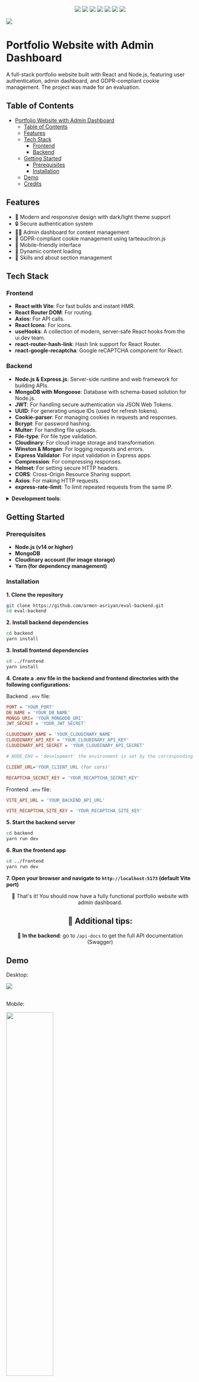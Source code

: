 <p align="center" >
  <img src="https://img.shields.io/badge/MongoDB-4EA94B?style=for-the-badge&logo=mongodb&logoColor=white">
  <img src="https://img.shields.io/badge/Express%20js-000000?style=for-the-badge&logo=express&logoColor=white">
  <img src="https://img.shields.io/badge/React-20232A?style=for-the-badge&logo=react&logoColor=61DAFB">
  <img src="https://img.shields.io/badge/Node%20js-339933?style=for-the-badge&logo=nodedotjs&logoColor=white">
  <img src="https://img.shields.io/badge/Vite-B73BFE?style=for-the-badge&logo=vite&logoColor=FFD62E">
  <img src="https://img.shields.io/badge/Render-46E3B7?style=for-the-badge&logo=render&logoColor=white">
  <img src="https://img.shields.io/badge/Vercel-000000?style=for-the-badge&logo=vercel&logoColor=white">
</p>

 <img src="https://img.shields.io/github/last-commit/armen-asriyan/eval-backend">

# Portfolio Website with Admin Dashboard

A full-stack portfolio website built with React and Node.js, featuring user authentication, admin dashboard, and GDPR-compliant cookie management. The project was made for an evaluation.

## Table of Contents

- [Portfolio Website with Admin Dashboard](#portfolio-website-with-admin-dashboard)
  - [Table of Contents](#table-of-contents)
  - [Features](#features)
  - [Tech Stack](#tech-stack)
    - [Frontend](#frontend)
    - [Backend](#backend)
  - [Getting Started](#getting-started)
    - [Prerequisites](#prerequisites)
    - [Installation](#installation)
  - [Demo](#demo)
  - [Credits](#credits)

## Features

- 🎨 Modern and responsive design with dark/light theme support
- 🔒 Secure authentication system
- 👩‍💼 Admin dashboard for content management
- 🍪 GDPR-compliant cookie management using tarteaucitron.js
- 📱 Mobile-friendly interface
- 🔄 Dynamic content loading
- 📝 Skills and about section management

## Tech Stack

### Frontend

- **React with Vite**: For fast builds and instant HMR.
- **React Router DOM**: For routing.
- **Axios**: For API calls.
- **React Icons**: For icons.
- **useHooks**: A collection of modern, server-safe React hooks from the ui.dev team.
- **react-router-hash-link**: Hash link support for React Router.
- **react-google-recaptcha**: Google reCAPTCHA component for React.

### Backend

- **Node.js & Express.js**: Server-side runtime and web framework for building APIs.
- **MongoDB with Mongoose**: Database with schema-based solution for Node.js.
- **JWT**: For handling secure authentication via JSON Web Tokens.
- **UUID**: For generating unique IDs (used for refresh tokens).
- **Cookie-parser**: For managing cookies in requests and responses.
- **Bcrypt**: For password hashing.
- **Multer**: For handling file uploads.
- **File-type**: For file type validation.
- **Cloudinary**: For cloud image storage and transformation.
- **Winston & Morgan**: For logging requests and errors.
- **Express Validator**: For input validation in Express apps.
- **Compression**: For compressing responses.
- **Helmet**: For setting secure HTTP headers.
- **CORS**: Cross-Origin Resource Sharing support.
- **Axios**: For making HTTP requests.
- **express-rate-limit**: To limit repeated requests from the same IP.

<details>
<summary><b>Development tools</b>:</summary>

- **Dotenv**: For managing environment variables.
- **Nodemon**: For automatic server restart during development.
- **Cross-env**: For setting environment variables across different OS
- **Postman**: For testing API calls during development, also for API documentation.
- **Swagger**: For API documentation.
- **Yaml**: To read YAML files.
- **Yarn**: For dependency management.
- **Prettier**: For code formatting.
- **ESLint**: For JavaScript linting.
- **Jest**: For unit testing.
- **Supertest**: For making HTTP requests in tests.
- **MongoDB-Memory-Server**: For running MongoDB in-memory for testing.
</details>

## Getting Started

### Prerequisites

- **Node.js (v14 or higher)**
- **MongoDB**
- **Cloudinary account (for image storage)**
- **Yarn (for dependency management)**

### Installation

**1. Clone the repository**

```bash
git clone https://github.com/armen-asriyan/eval-backend.git
cd eval-backend
```

**2. Install backend dependencies**

```bash
cd backend
yarn install
```

**3. Install frontend dependencies**

```bash
cd ../frontend
yarn install
```

**4. Create a .env file in the backend and frontend directories with the following configurations:**

Backend `.env` file:

```ini
PORT = 'YOUR_PORT'
DB_NAME = 'YOUR_DB_NAME'
MONGO_URI= 'YOUR_MONGODB_URI'
JWT_SECRET = 'YOUR_JWT_SECRET'

CLOUDINARY_NAME = 'YOUR_CLOUDINARY_NAME'
CLOUDINARY_API_KEY = 'YOUR_CLOUDINARY_API_KEY'
CLOUDINARY_API_SECRET = 'YOUR_CLOUDINARY_API_SECRET'

# NODE_ENV = 'development' the environment is set by the corresponding script in package.json

CLIENT_URL='YOUR_CLIENT_URL (for cors)'

RECAPTCHA_SECRET_KEY = 'YOUR_RECAPTCHA_SECRET_KEY'
```

Frontend `.env` file:

```ini
VITE_API_URL = 'YOUR_BACKEND_API_URL'

VITE_RECAPTCHA_SITE_KEY = 'YOUR_RECAPTCHA_SITE_KEY'
```

**5. Start the backend server**

```bash
cd backend
yarn run dev
```

**6. Run the frontend app**

```bash
cd ../frontend
yarn run dev
```

**7. Open your browser and navigate to `http://localhost:5173` (default Vite port)**

<p align="center">🚀 That's it! You should now have a fully functional portfolio website with admin dashboard.</p>

<h2 align="center">📝 Additional tips:</h2>
<p align="center">📄 <b>In the backend</b>: go to <code>/api-docs</code> to get the full API documentation (Swagger)

## Demo

Desktop:

<img src="./documentation/desktop-screenshot.png">
<br />
<br />

Mobile:

<img src="./documentation/mobile-screenshot.png" width="50%">

<br />
<h2 align="center">📄 <a href="https://www.postman.com/armen-asriyan/workspace/my-workspace/collection/40691520-fdac5010-3447-4be9-ad69-3dc5ec896042?action=share&creator=40691520&active-environment=40691520-944ffed6-908f-4e88-83ae-5b54078c38e1">Postman collection</h2></a>
<h2 align="center">👉 <a href="https://eval-backend.vercel.app">Live Demo on Vercel</h2></a>
<br />

## Credits

- [Greg Sithole](https://github.com/GregSithole/gregsithole-react-portfolio) for the original template
- [AmauriC](https://github.com/AmauriC) for tarteaucitron.js
